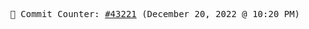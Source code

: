 <p align="center">
    <samp>
        📮 Commit Counter: <a href="https://github.com/Javascript-void0/Javascript-void0/commits/main">#43221</a> (December 20, 2022 @ 10:20 PM)
    </samp>
</p>